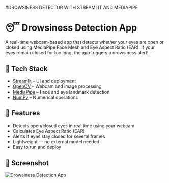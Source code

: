 #DROWSINESS DETECTOR WITH STREAMLIT AND MEDIAPIPE

# 😴 Drowsiness Detection App

A real-time webcam-based app that detects whether your eyes are open or closed using MediaPipe Face Mesh and Eye Aspect Ratio (EAR). If your eyes remain closed for too long, the app triggers a drowsiness alert!

## 🧠 Tech Stack

- [Streamlit](https://streamlit.io/) – UI and deployment
- [OpenCV](https://opencv.org/) – Webcam and image processing
- [MediaPipe](https://google.github.io/mediapipe/) – Face and eye landmark detection
- [NumPy](https://numpy.org/) – Numerical operations

## 🚀 Features

- Detects open/closed eyes in real time using your webcam
- Calculates Eye Aspect Ratio (EAR)
- Alerts if eyes stay closed for several frames
- Lightweight — no external model needed
- Easy to run and deploy

## 📸 Screenshot

![Drowsiness Detection App]()

